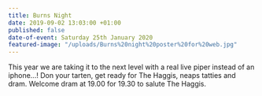 ```yaml
---
title: Burns Night
date: 2019-09-02 13:03:00 +01:00
published: false
date-of-event: Saturday 25th January 2020
featured-image: "/uploads/Burns%20night%20poster%20for%20web.jpg"
---
```


This year we are taking it to the next level with a real live piper instead of an iphone...! Don your tarten, get ready for The Haggis, neaps tatties and dram. Welcome dram at 19.00 for 19.30 to salute The Haggis.
